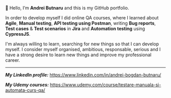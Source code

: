 👋 Hello, I’m **Andrei Butnaru** and this is my GitHub portfolio.

In order to develop myself I did online QA courses, where I learned about **Agile**, **Manual testing**, **API testing using Postman**, writing **Bug reports**, **Test cases** & **Test scenarios** in **Jira** and **Automation testing** using **CypressJS**.

I'm always willing to learn, searching for new things so that I can develop myself. I consider myself organised, ambitious, responsable, serious and I have a strong desire to learn new things and improve my professional career.

-----------------

***My LinkedIn profile:*** https://www.linkedin.com/in/andrei-bogdan-butnaru/

***My Udemy courses:*** https://www.udemy.com/course/testare-manuala-si-automata-curs-qa/

